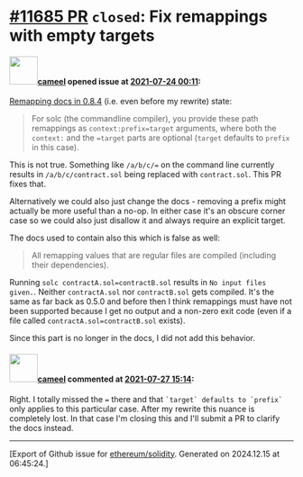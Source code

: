 # [\#11685 PR](https://github.com/ethereum/solidity/pull/11685) `closed`: Fix remappings with empty targets

#### <img src="https://avatars.githubusercontent.com/u/137030?v=4" width="50">[cameel](https://github.com/cameel) opened issue at [2021-07-24 00:11](https://github.com/ethereum/solidity/pull/11685):

[Remapping docs in 0.8.4](https://docs.soliditylang.org/en/v0.8.4/layout-of-source-files.html#use-in-actual-compilers) (i.e. even before my rewrite) state:

> For solc (the commandline compiler), you provide these path remappings as `context:prefix=target` arguments, where both the `context:` and the `=target` parts are optional (`target` defaults to `prefix` in this case).

This is not true. Something like `/a/b/c/=` on the command line currently results in `/a/b/c/contract.sol` being replaced with `contract.sol`. This PR fixes that.

Alternatively we could also just change the docs - removing a prefix might actually be more useful than a no-op. In either case it's an obscure corner case so we could also just disallow it and always require an explicit target.

The docs used to contain also this which is false as well:

> All remapping values that are regular files are compiled (including their dependencies).

Running `solc contractA.sol=contractB.sol` results in `No input files given.`. Neither `contractA.sol` nor `contractB.sol` gets compiled. It's the same as far back as 0.5.0 and before then I think remappings must have not been supported because I get no output and a non-zero exit code (even if a file called `contractA.sol=contractB.sol` exists).

Since this part is no longer in the docs, I did not add this behavior.

#### <img src="https://avatars.githubusercontent.com/u/137030?v=4" width="50">[cameel](https://github.com/cameel) commented at [2021-07-27 15:14](https://github.com/ethereum/solidity/pull/11685#issuecomment-887598840):

Right. I totally missed the `=` there and that `` `target` defaults to `prefix` `` only applies to this particular case. After my rewrite this nuance is completely lost. In that case I'm closing this and I'll submit a PR to clarify the docs instead.


-------------------------------------------------------------------------------



[Export of Github issue for [ethereum/solidity](https://github.com/ethereum/solidity). Generated on 2024.12.15 at 06:45:24.]
